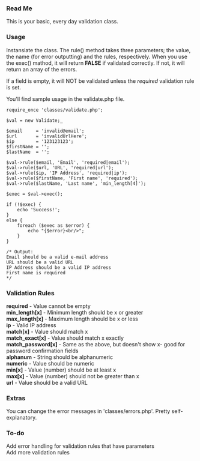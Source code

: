 ### Read Me 

This is your basic, every day validation class.

### Usage

Instansiate the class. The rule() method takes three parameters; the value, the name (for error outputting) and the rules, respectively.
When you use the exec() mathod, it will return __FALSE__ if validated correctly. If not, it will return an array of the errors.

If a field is empty, it will NOT be validated unless the *required* validation rule is set.

You'll find sample usage in the validate.php file.

	require_once 'classes/validate.php';

	$val = new Validate;_

	$email     = 'invalid@email';
	$url       = 'invalidUrlHere';
	$ip        = '123123123';
	$firstName = ''; 
	$lastName  = '';

	$val->rule($email, 'Email', 'required|email');
	$val->rule($url, 'URL', 'required|url');
	$val->rule($ip, 'IP Address', 'required|ip');
	$val->rule($firstName, 'First name', 'required');
	$val->rule($lastName, 'Last name', 'min_length[4]');

	$exec = $val->exec();

	if (!$exec) {
		echo 'Success!';
	}
	else {
		foreach ($exec as $error) {
			echo "{$error}<br/>";
		}
	}

	/* Output:
	Email should be a valid e-mail address
	URL should be a valid URL
	IP Address should be a valid IP address
	First name is required
	*/

### Validation Rules

__required__ - Value cannot be empty  
__min_length[x]__ - Minimum length should be x or greater  
__max_length[x]__ - Maximum length should be x or less  
__ip__ - Valid IP address  
__match[x]__ - Value should match x  
__match_exact[x]__ - Value should match x exactly  
__match_password[x]__ - Same as the above, but doesn't show x- good for password confirmation fields  
__alphanum__ - String should be alphanumeric  
__numeric__ - Value should be numeric  
__min[x]__ - Value (number) should be at least x  
__max[x]__ - Value (number) should not be greater than x  
__url__ - Value should be a valid URL  

### Extras

You can change the error messages in 'classes/errors.php'. Pretty self-explanatory.

### To-do


Add error handling for validation rules that have parameters  
Add more validation rules